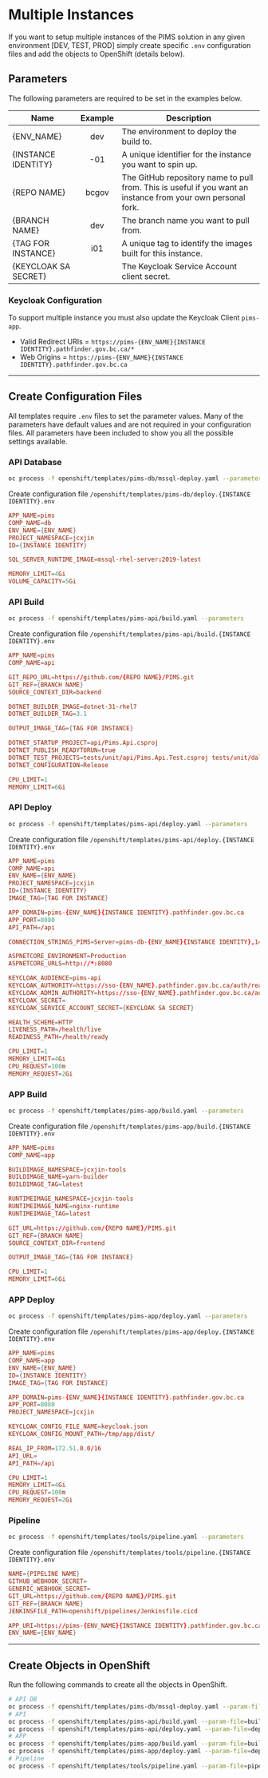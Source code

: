 # Multiple Instances

If you want to setup multiple instances of the PIMS solution in any given environment [DEV, TEST, PROD] simply create specific `.env` configuration files and add the objects to OpenShift (details below).

## Parameters

The following parameters are required to be set in the examples below.

| Name                 | Example | Description                                                                                                  |
| -------------------- | :-----: | ------------------------------------------------------------------------------------------------------------ |
| {ENV_NAME}           |   dev   | The environment to deploy the build to.                                                                      |
| {INSTANCE IDENTITY}  |   -01   | A unique identifier for the instance you want to spin up.                                                    |
| {REPO NAME}          |  bcgov  | The GitHub repository name to pull from. This is useful if you want an instance from your own personal fork. |
| {BRANCH NAME}        |   dev   | The branch name you want to pull from.                                                                       |
| {TAG FOR INSTANCE}   |   i01   | A unique tag to identify the images built for this instance.                                                 |
| {KEYCLOAK SA SECRET} |         | The Keycloak Service Account client secret.                                                                  |

### Keycloak Configuration

To support multiple instance you must also update the Keycloak Client `pims-app`.

- Valid Redirect URIs = `https://pims-{ENV_NAME}{INSTANCE IDENTITY}.pathfinder.gov.bc.ca/*`
- Web Origins = `https://pims-{ENV_NAME}{INSTANCE IDENTITY}.pathfinder.gov.bc.ca`

---

## Create Configuration Files

All templates require `.env` files to set the parameter values.
Many of the parameters have default values and are not required in your configuration files.
All parameters have been included to show you all the possible settings available.

### API Database

```bash
oc process -f openshift/templates/pims-db/mssql-deploy.yaml --parameters
```

Create configuration file `/openshift/templates/pims-db/deploy.{INSTANCE IDENTITY}.env`

```conf
APP_NAME=pims
COMP_NAME=db
ENV_NAME={ENV_NAME}
PROJECT_NAMESPACE=jcxjin
ID={INSTANCE IDENTITY}

SQL_SERVER_RUNTIME_IMAGE=mssql-rhel-server:2019-latest

MEMORY_LIMIT=4Gi
VOLUME_CAPACITY=5Gi
```

### API Build

```bash
oc process -f openshift/templates/pims-api/build.yaml --parameters
```

Create configuration file `/openshift/templates/pims-api/build.{INSTANCE IDENTITY}.env`

```conf
APP_NAME=pims
COMP_NAME=api

GIT_REPO_URL=https://github.com/{REPO NAME}/PIMS.git
GIT_REF={BRANCH NAME}
SOURCE_CONTEXT_DIR=backend

DOTNET_BUILDER_IMAGE=dotnet-31-rhel7
DOTNET_BUILDER_TAG=3.1

OUTPUT_IMAGE_TAG={TAG FOR INSTANCE}

DOTNET_STARTUP_PROJECT=api/Pims.Api.csproj
DOTNET_PUBLISH_READYTORUN=true
DOTNET_TEST_PROJECTS=tests/unit/api/Pims.Api.Test.csproj tests/unit/dal/Pims.Dal.Test.csproj
DOTNET_CONFIGURATION=Release

CPU_LIMIT=1
MEMORY_LIMIT=6Gi
```

### API Deploy

```bash
oc process -f openshift/templates/pims-api/deploy.yaml --parameters
```

Create configuration file `/openshift/templates/pims-api/deploy.{INSTANCE IDENTITY}.env`

```conf
APP_NAME=pims
COMP_NAME=api
ENV_NAME={ENV_NAME}
PROJECT_NAMESPACE=jcxjin
ID={INSTANCE IDENTITY}
IMAGE_TAG={TAG FOR INSTANCE}

APP_DOMAIN=pims-{ENV_NAME}{INSTANCE IDENTITY}.pathfinder.gov.bc.ca
APP_PORT=8080
API_PATH=/api

CONNECTION_STRINGS_PIMS=Server=pims-db-{ENV_NAME}{INSTANCE IDENTITY},1433;User ID=sa;Database=pims

ASPNETCORE_ENVIRONMENT=Production
ASPNETCORE_URLS=http://*:8080

KEYCLOAK_AUDIENCE=pims-api
KEYCLOAK_AUTHORITY=https://sso-{ENV_NAME}.pathfinder.gov.bc.ca/auth/realms/xz0xtue5
KEYCLOAK_ADMIN_AUTHORITY=https://sso-{ENV_NAME}.pathfinder.gov.bc.ca/auth/admin/realms/xz0xtue5
KEYCLOAK_SECRET=
KEYCLOAK_SERVICE_ACCOUNT_SECRET={KEYCLOAK SA SECRET}

HEALTH_SCHEME=HTTP
LIVENESS_PATH=/health/live
READINESS_PATH=/health/ready

CPU_LIMIT=1
MEMORY_LIMIT=4Gi
CPU_REQUEST=100m
MEMORY_REQUEST=2Gi
```

### APP Build

```bash
oc process -f openshift/templates/pims-app/build.yaml --parameters
```

Create configuration file `/openshift/templates/pims-app/build.{INSTANCE IDENTITY}.env`

```conf
APP_NAME=pims
COMP_NAME=app

BUILDIMAGE_NAMESPACE=jcxjin-tools
BUILDIMAGE_NAME=yarn-builder
BUILDIMAGE_TAG=latest

RUNTIMEIMAGE_NAMESPACE=jcxjin-tools
RUNTIMEIMAGE_NAME=nginx-runtime
RUNTIMEIMAGE_TAG=latest

GIT_URL=https://github.com/{REPO NAME}/PIMS.git
GIT_REF={BRANCH NAME}
SOURCE_CONTEXT_DIR=frontend

OUTPUT_IMAGE_TAG={TAG FOR INSTANCE}

CPU_LIMIT=1
MEMORY_LIMIT=6Gi
```

### APP Deploy

```bash
oc process -f openshift/templates/pims-app/deploy.yaml --parameters
```

Create configuration file `/openshift/templates/pims-app/deploy.{INSTANCE IDENTITY}.env`

```conf
APP_NAME=pims
COMP_NAME=app
ENV_NAME={ENV_NAME}
ID={INSTANCE IDENTITY}
IMAGE_TAG={TAG FOR INSTANCE}

APP_DOMAIN=pims-{ENV_NAME}{INSTANCE IDENTITY}.pathfinder.gov.bc.ca
APP_PORT=8080
PROJECT_NAMESPACE=jcxjin

KEYCLOAK_CONFIG_FILE_NAME=keycloak.json
KEYCLOAK_CONFIG_MOUNT_PATH=/tmp/app/dist/

REAL_IP_FROM=172.51.0.0/16
API_URL=
API_PATH=/api

CPU_LIMIT=1
MEMORY_LIMIT=4Gi
CPU_REQUEST=100m
MEMORY_REQUEST=2Gi
```

### Pipeline

```bash
oc process -f openshift/templates/tools/pipeline.yaml --parameters
```

Create configuration file `/openshift/templates/tools/pipeline.{INSTANCE IDENTITY}.env`

```conf
NAME={PIPELINE NAME}
GITHUB_WEBHOOK_SECRET=
GENERIC_WEBHOOK_SECRET=
GIT_URL=https://github.com/{REPO NAME}/PIMS.git
GIT_REF={BRANCH NAME}
JENKINSFILE_PATH=openshift/pipelines/Jenkinsfile.cicd

APP_URI=https://pims-{ENV_NAME}{INSTANCE IDENTITY}.pathfinder.gov.bc.ca/
ENV_NAME={ENV_NAME}
```

---

## Create Objects in OpenShift

Run the following commands to create all the objects in OpenShift.

```bash
# API DB
oc process -f openshift/templates/pims-db/mssql-deploy.yaml --param-file=deploy.{INSTANCE IDENTITY}.env | oc create --save-config=true -f -
# API
oc process -f openshift/templates/pims-api/build.yaml --param-file=build.{INSTANCE IDENTITY}.env | oc create --save-config=true -f -
oc process -f openshift/templates/pims-api/deploy.yaml --param-file=deploy.{INSTANCE IDENTITY}.env | oc create --save-config=true -f -
# APP
oc process -f openshift/templates/pims-app/build.yaml --param-file=build.{INSTANCE IDENTITY}.env | oc create --save-config=true -f -
oc process -f openshift/templates/pims-app/deploy.yaml --param-file=deploy.{INSTANCE IDENTITY}.env | oc create --save-config=true -f -
# Pipeline
oc process -f openshift/templates/tools/pipeline.yaml --param-file=pipeline.{INSTANCE IDENTITY}.env | oc create --save-config=true -f -
```
